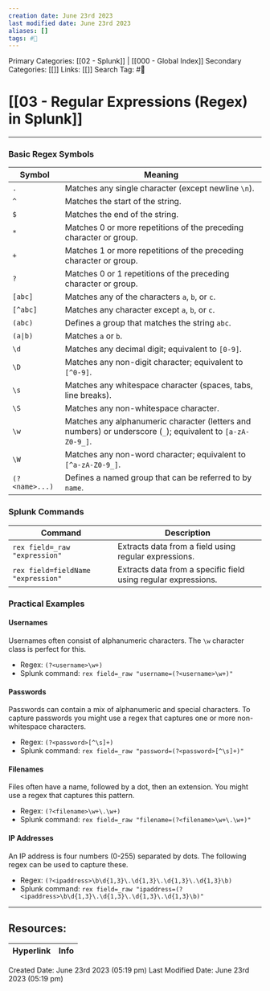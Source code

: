 ```yaml
---
creation date: June 23rd 2023
last modified date: June 23rd 2023
aliases: []
tags: #📖
---
```


Primary Categories: [[02 - Splunk]] | [[000 - Global Index]]
Secondary Categories: [[]] 
Links: [[]] 
Search Tag: #📖  

# [[03 - Regular Expressions (Regex) in Splunk]]  
---

### Basic Regex Symbols

|Symbol|Meaning|
|---|---|
|`.`|Matches any single character (except newline `\n`).|
|`^`|Matches the start of the string.|
|`$`|Matches the end of the string.|
|`*`|Matches 0 or more repetitions of the preceding character or group.|
|`+`|Matches 1 or more repetitions of the preceding character or group.|
|`?`|Matches 0 or 1 repetitions of the preceding character or group.|
|`[abc]`|Matches any of the characters `a`, `b`, or `c`.|
|`[^abc]`|Matches any character except `a`, `b`, or `c`.|
|`(abc)`|Defines a group that matches the string `abc`.|
|`(a\|b)`|Matches `a` or `b`.|
|`\d`|Matches any decimal digit; equivalent to `[0-9]`.|
|`\D`|Matches any non-digit character; equivalent to `[^0-9]`.|
|`\s`|Matches any whitespace character (spaces, tabs, line breaks).|
|`\S`|Matches any non-whitespace character.|
|`\w`|Matches any alphanumeric character (letters and numbers) or underscore (`_`); equivalent to `[a-zA-Z0-9_]`.|
|`\W`|Matches any non-word character; equivalent to `[^a-zA-Z0-9_]`.|
|`(?<name>...)`|Defines a named group that can be referred to by `name`.|

### Splunk Commands

|Command|Description|
|---|---|
|`rex field=_raw "expression"`|Extracts data from a field using regular expressions.|
|`rex field=fieldName "expression"`|Extracts data from a specific field using regular expressions.|

### Practical Examples

#### Usernames

Usernames often consist of alphanumeric characters. The `\w` character class is perfect for this.

- Regex: `(?<username>\w+)`
- Splunk command: `rex field=_raw "username=(?<username>\w+)"`

#### Passwords

Passwords can contain a mix of alphanumeric and special characters. To capture passwords you might use a regex that captures one or more non-whitespace characters.

- Regex: `(?<password>[^\s]+)`
- Splunk command: `rex field=_raw "password=(?<password>[^\s]+)"`

#### Filenames

Files often have a name, followed by a dot, then an extension. You might use a regex that captures this pattern.

- Regex: `(?<filename>\w+\.\w+)`
- Splunk command: `rex field=_raw "filename=(?<filename>\w+\.\w+)"`

#### IP Addresses

An IP address is four numbers (0-255) separated by dots. The following regex can be used to capture these.

- Regex: `(?<ipaddress>\b\d{1,3}\.\d{1,3}\.\d{1,3}\.\d{1,3}\b)`
- Splunk command: `rex field=_raw "ipaddress=(?<ipaddress>\b\d{1,3}\.\d{1,3}\.\d{1,3}\.\d{1,3}\b)"`


___

## Resources:

| Hyperlink | Info |
| --------- | ---- |


Created Date: June 23rd 2023 (05:19 pm) 
Last Modified Date: June 23rd 2023 (05:19 pm)
